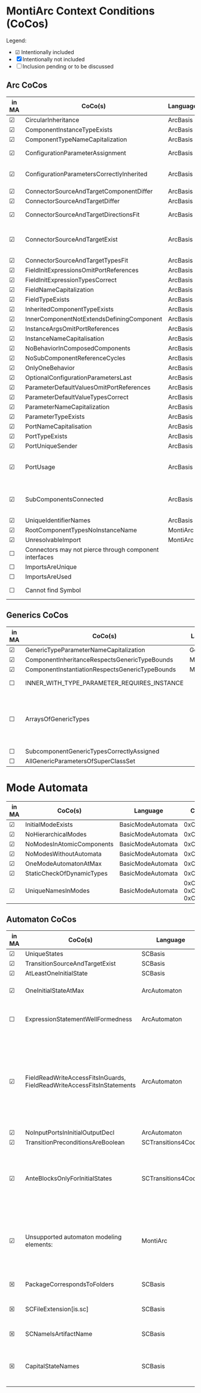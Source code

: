 <!-- (c) https://github.com/MontiCore/monticore -->

# MontiArc Context Conditions (CoCos)

Legend:

- ☑ Intentionally included
- ☒ Intentionally not included
- ☐ Inclusion pending or to be discussed

## Arc CoCos

| in MA | CoCo(s)                                                | Language | Code(s)                            | Notes                                                                 |
| ----- | ------------------------------------------------------ | -------- | ---------------------------------- | --------------------------------------------------------------------- |
| ☑     | CircularInheritance                                    | ArcBasis | 0xC1010                            |                                                                       |
| ☑     | ComponentInstanceTypeExists                            | ArcBasis | 0xC1015                            |                                                                       |
| ☑     | ComponentTypeNameCapitalization                        | ArcBasis | 0xC1055                            |                                                                       |
| ☑     | ConfigurationParameterAssignment                       | ArcBasis | 0xC1083, 0xC1084,0xC1085           |                                                                       |
| ☑     | ConfigurationParametersCorrectlyInherited              | ArcBasis | 0xC1030, 0xC1031, 0xC1032          |                                                                       |
| ☑     | ConnectorSourceAndTargetComponentDiffer                | ArcBasis | 0xC1034                            |                                                                       |
| ☑     | ConnectorSourceAndTargetDiffer                         | ArcBasis | 0xC1045                            | Currently disabled                                                    |
| ☑     | ConnectorSourceAndTargetDirectionsFit                  | ArcBasis | 0xC1043, 0xC1043                   |                                                                       |
| ☑     | ConnectorSourceAndTargetExist                          | ArcBasis | 0xC1070, 0xC1071, 0xC1035, 0xC1036 |                                                                       |
| ☑     | ConnectorSourceAndTargetTypesFit                       | ArcBasis | 0xC1037                            |                                                                       |
| ☑     | FieldInitExpressionsOmitPortReferences                 | ArcBasis | 0xC1065                            |                                                                       |
| ☑     | FieldInitExpressionTypesCorrect                        | ArcBasis | 0xC1066                            |                                                                       |
| ☑     | FieldNameCapitalization                                | ArcBasis | 0xC1039                            |                                                                       |
| ☑     | FieldTypeExists                                        | ArcBasis | 0xC1069                            |                                                                       |
| ☑     | InheritedComponentTypeExists                           | ArcBasis | 0xC1014                            |                                                                       |
| ☑     | InnerComponentNotExtendsDefiningComponent              | ArcBasis | 0xC1038                            |                                                                       |
| ☑     | InstanceArgsOmitPortReferences                         | ArcBasis | 0xC1082                            |                                                                       |
| ☑     | InstanceNameCapitalisation                             | ArcBasis | 0xC1056                            |                                                                       |
| ☑     | NoBehaviorInComposedComponents                         | ArcBasis | 0xC1089                            |                                                                       |
| ☑     | NoSubComponentReferenceCycles                          | ArcBasis | 0xC1064                            |                                                                       |
| ☑     | OnlyOneBehavior                                        | ArcBasis | 0xC1088                            |                                                                       |
| ☑     | OptionalConfigurationParametersLast                    | ArcBasis | 0xC1033                            |                                                                       |
| ☑     | ParameterDefaultValuesOmitPortReferences               | ArcBasis | 0xC1068                            |                                                                       |
| ☑     | ParameterDefaultValueTypesCorrect                      | ArcBasis | 0xC1067                            |                                                                       |
| ☑     | ParameterNameCapitalization                            | ArcBasis | 0xC1041                            |                                                                       |
| ☑     | ParameterTypeExists                                    | ArcBasis | 0xC1069                            |                                                                       |
| ☑     | PortNameCapitalisation                                 | ArcBasis | 0xC1040                            |                                                                       |
| ☑     | PortTypeExists                                         | ArcBasis | 0xC1069                            |                                                                       |
| ☑     | PortUniqueSender                                       | ArcBasis | 0xC1024                            |                                                                       |
| ☑     | PortUsage                                              | ArcBasis | 0xC1020, 0xC1021, 0xC1022, 0xC1023 | No Forward not tested/working                                         |
| ☑     | SubComponentsConnected                                 | ArcBasis | 0xC1025, 0xC1026, 0xC1027, 0xC1028 |                                                                       |
| ☑     | UniqueIdentifierNames                                  | ArcBasis | 0xC1061                            |                                                                       |
| ☑     | RootComponentTypesNoInstanceName                       | MontiArc | 0xC1062                            |                                                                       |
| ☑     | UnresolvableImport                                     | MontiArc | 0xC1087                            |                                                                       |
| ☐     | Connectors may not pierce through component interfaces |          |                                    | Implicit through grammar definition                                   |
| ☐     | ImportsAreUnique                                       |          |                                    |                                                                       |
| ☐     | ImportsAreUsed                                         |          |                                    | See #464                                                              |
| ☐     | Cannot find Symbol                                     |          | 0xC1016                            | Not tested by cocos, is logged by SynthesizeComponentFromMCBasicTypes |

## Generics CoCos

| in MA | CoCo(s)                                         | Language   | Code    | Notes                                                                    |
| ----- | ----------------------------------------------- | ---------- | ------- | ------------------------------------------------------------------------ |
| ☑     | GenericTypeParameterNameCapitalization          | GenericArc | 0xC1042 |                                                                          |
| ☑     | ComponentInheritanceRespectsGenericTypeBounds   | MontiArc   | 0xC1072 |                                                                          |
| ☑     | ComponentInstantiationRespectsGenericTypeBounds | MontiArc   | 0xC1072 |                                                                          |
| ☐     | INNER_WITH_TYPE_PARAMETER_REQUIRES_INSTANCE     |            | 0xC1029 | Unused ArcError                                                          |
| ☐     | ArraysOfGenericTypes                            |            |         | Original document specified: Resultat von Java-Limitierungen, siehe #224 |
| ☐     | SubcomponentGenericTypesCorrectlyAssigned       |            |         |                                                                          |
| ☐     | AllGenericParametersOfSuperClassSet             |            |         |                                                                          |

# Mode Automata

| in MA | CoCo(s)                   | Language          | Code                      | Notes |
| ----- | ------------------------- | ----------------- | ------------------------- | ----- |
| ☑     | InitialModeExists         | BasicModeAutomata | 0xC1080                   |       |
| ☑     | NoHierarchicalModes       | BasicModeAutomata | 0xC1076                   |       |
| ☑     | NoModesInAtomicComponents | BasicModeAutomata | 0xC1079                   |       |
| ☑     | NoModesWithoutAutomata    | BasicModeAutomata | 0xC1078                   |       |
| ☑     | OneModeAutomatonAtMax     | BasicModeAutomata | 0xC1077                   |       |
| ☑     | StaticCheckOfDynamicTypes | BasicModeAutomata | 0xC1072                   |       |
| ☑     | UniqueNamesInModes        | BasicModeAutomata | 0xC1073, 0xC1074, 0xC1075 |       |

## Automaton CoCos

| in MA | CoCo(s)                                                                | Language           | Notes                                                                                                                                                                                                                            |
| ----- | ---------------------------------------------------------------------- | ------------------ | -------------------------------------------------------------------------------------------------------------------------------------------------------------------------------------------------------------------------------- |
| ☑     | UniqueStates                                                           | SCBasis            |                                                                                                                                                                                                                                  |
| ☑     | TransitionSourceAndTargetExist                                         | SCBasis            |                                                                                                                                                                                                                                  |
| ☑     | AtLeastOneInitialState                                                 | SCBasis            |                                                                                                                                                                                                                                  |
| ☑     | OneInitialStateAtMax                                                   | ArcAutomaton       | This coco should be moved to a statechart language!                                                                                                                                                                              |
| ☐     | ExpressionStatementWellFormedness                                      | ArcAutomaton       | Currently deactivated, as Lightcontrol won't build (due to a MontiArc bug)                                                                                                                                                       |
| ☑     | FieldReadWriteAccessFitsInGuards, FieldReadWriteAccessFitsInStatements | ArcAutomaton       | Not in SC-languages, as they don't know AssignmentExpressions. Not in AssignmentExpressions, as they don't know Symbols. Moreover we check ports referenced by `NameExpression`s, who are not known by the SC-languages, either. |
| ☑     | NoInputPortsInInitialOutputDecl                                        | ArcAutomaton       |                                                                                                                                                                                                                                  |
| ☑     | TransitionPreconditionsAreBoolean                                      | SCTransitions4Code |                                                                                                                                                                                                                                  |
| ☑     | AnteBlocksOnlyForInitialStates                                         | SCTransitions4Code | Checks that AnteBlocks in state declarations occur only for initial states, as they declare actions initially performed at component instantiation.                                                                              |
| ☑     | Unsupported automaton modeling elements:                               | MontiArc           | Entry & exit actions, finale states, stereotypes. With stereotypes present, we only warn the user. With all other unsupported modelling elements, we throw errors.                                                               |
| ☒     | PackageCorrespondsToFolders                                            | SCBasis            | Not applicable - we do not have statechart artifacts                                                                                                                                                                             |
| ☒     | SCFileExtension\[is.sc\]                                               | SCBasis            | Not applicable - we do not have statechart artifacts                                                                                                                                                                             |
| ☒     | SCNameIsArtifactName                                                   | SCBasis            | Not applicable - we do not have statechart artifacts                                                                                                                                                                             |
| ☒     | CapitalStateNames                                                      | SCBasis            | Warns if a state name starts with a lower case letter. At a discussion we found this to be unneccessary.                                                                                                                         |
